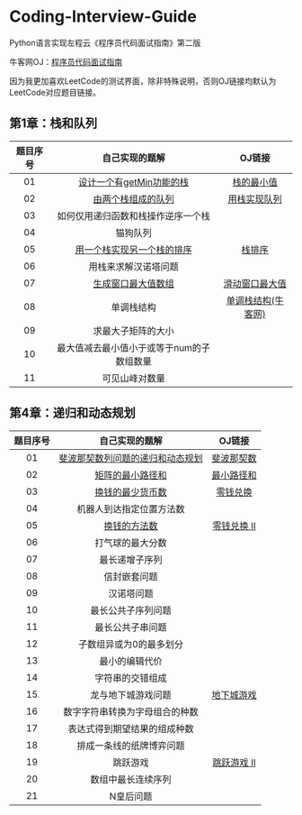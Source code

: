 # Coding-Interview-Guide
Python语言实现左程云《程序员代码面试指南》第二版

牛客网OJ：[程序员代码面试指南](https://www.nowcoder.com/ta/programmer-code-interview-guide?page=1)

因为我更加喜欢LeetCode的测试界面，除非特殊说明，否则OJ链接均默认为LeetCode对应题目链接。 

## 第1章：栈和队列

| 题目序号 |                        自己实现的题解                        |                            OJ链接                            |
| :------: | :----------------------------------------------------------: | :----------------------------------------------------------: |
|    01    | [设计一个有getMin功能的栈](https://github.com/gdutthu/Coding-Interview-Guide/blob/master/chap1/01_MinStack.py) | [栈的最小值](https://leetcode-cn.com/problems/min-stack-lcci/) |
|    02    | [由两个栈组成的队列](https://github.com/gdutthu/Coding-Interview-Guide/blob/master/chap1/02_MyQueue.py) | [用栈实现队列](https://leetcode-cn.com/problems/implement-queue-using-stacks/) |
|    03    |              如何仅用递归函数和栈操作逆序一个栈              |                                                              |
|    04    |                           猫狗队列                           |                                                              |
|    05    | [用一个栈实现另一个栈的排序](https://github.com/gdutthu/Coding-Interview-Guide/blob/master/chap1/05_SortedStack.py) | [栈排序](https://leetcode-cn.com/problems/sort-of-stacks-lcci/) |
|    06    |                     用栈来求解汉诺塔问题                     |                                                              |
|    07    | [生成窗口最大值数组](https://github.com/gdutthu/Coding-Interview-Guide/blob/master/chap1/07_maxSlidingWindow.py) | [滑动窗口最大值](https://leetcode-cn.com/problems/sliding-window-maximum/) |
|    08    |                          单调栈结构                          | [单调栈结构(牛客网)](https://www.nowcoder.com/questionTerminal/e3d18ffab9c543da8704ede8da578b55) |
|    09    |                      求最大子矩阵的大小                      |                                                              |
|    10    |          最大值减去最小值小于或等于num的子数组数量           |                                                              |
|    11    |                        可见山峰对数量                        |                                                              |

## 第4章：递归和动态规划

| 题目序号 |                        自己实现的题解                        |                            OJ链接                            |
| :------: | :----------------------------------------------------------: | :----------------------------------------------------------: |
|    01    | [斐波那契数列问题的递归和动态规划](https://github.com/gdutthu/Coding-Interview-Guide/blob/master/chap4/01_fib.py) | [斐波那契数](https://leetcode-cn.com/problems/fibonacci-number/) |
|    02    | [矩阵的最小路径和](https://github.com/gdutthu/Coding-Interview-Guide/blob/master/chap4/02_minPathSum.py) | [最小路径和](https://leetcode-cn.com/problems/minimum-path-sum/) |
|    03    | [换钱的最少货币数](https://github.com/gdutthu/Coding-Interview-Guide/blob/master/chap4/03_coinChange.py) |  [零钱兑换](https://leetcode-cn.com/problems/coin-change/)   |
|    04    |                   机器人到达指定位置方法数                   |                                                              |
|    05    | [换钱的方法数](https://github.com/gdutthu/Coding-Interview-Guide/blob/master/chap4/05_coinChange.py) | [零钱兑换 II](https://leetcode-cn.com/problems/coin-change-2/) |
|    06    |                       打气球的最大分数                       |                                                              |
|    07    |                        最长递增子序列                        |                                                              |
|    08    |                         信封嵌套问题                         |                                                              |
|    09    |                          汉诺塔问题                          |                                                              |
|    10    |                      最长公共子序列问题                      |                                                              |
|    11    |                       最长公共子串问题                       |                                                              |
|    12    |                   子数组异或为0的最多划分                    |                                                              |
|    13    |                        最小的编辑代价                        |                                                              |
|    14    |                       字符串的交错组成                       |                                                              |
|    15    |                      龙与地下城游戏问题                      | [地下城游戏](https://leetcode-cn.com/problems/dungeon-game/) |
|    16    |                数字字符串转换为字母组合的种数                |                                                              |
|    17    |                 表达式得到期望结果的组成种数                 |                                                              |
|    18    |                   排成一条线的纸牌博弈问题                   |                                                              |
|    19    |                           跳跃游戏                           | [跳跃游戏 II](https://leetcode-cn.com/problems/jump-game-ii/) |
|    20    |                      数组中最长连续序列                      |                                                              |
|    21    |                          N皇后问题                           |                                                              |

